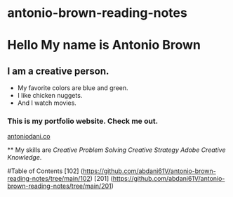 # antonio-brown-reading-notes
# Hello My name is Antonio Brown 
## I am a creative person. 

- My favorite colors are blue and green. 
- I like chicken nuggets. 
- And I watch movies. 

### This is my portfolio website. Check me out. 

[antoniodani.co](https://antoniodani.co)

** My skills are  _Creative Problem Solving_ _Creative Strategy_ _Adobe Creative Knowledge_. 





#Table of Contents
[102] (https://github.com/abdani61V/antonio-brown-reading-notes/tree/main/102)
[201] (https://github.com/abdani61V/antonio-brown-reading-notes/tree/main/201)

